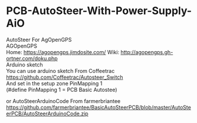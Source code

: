 # PCB-AutoSteer-With-Power-Supply-AiO
AutoSteer For AgOpenGPS <br> 
AGOpenGPS <br> 
Home: https://agopengps.jimdosite.com/ Wiki: http://agopengps.gh-ortner.com/doku.php <br>
Аrduino sketch <br>
You can use arduino sketch From Coffeetrac https://github.com/Coffeetrac/Autosteer_Switch <br>
And set in the setup zone PinMapping 1 <br>
(#define PinMapping 1 = PCB Basic Autostee) <br>

оr
AutoSteerArduinoCode From farmerbriantee
https://github.com/farmerbriantee/BasicAutoSteerPCB/blob/master/AutoSteerPCB/AutoSteerArduinoCode.zip
